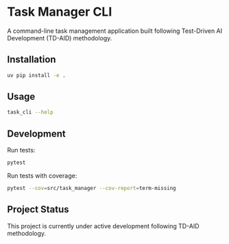 # Task Manager CLI

A command-line task management application built following Test-Driven AI Development (TD-AID) methodology.

## Installation

```bash
uv pip install -e .
```

## Usage

```bash
task_cli --help
```

## Development

Run tests:
```bash
pytest
```

Run tests with coverage:
```bash
pytest --cov=src/task_manager --cov-report=term-missing
```

## Project Status

This project is currently under active development following TD-AID methodology.
